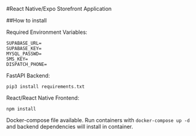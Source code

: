 #React Native/Expo Storefront Application

##How to install

Required Environment Variables:
```
SUPABASE_URL=
SUPABASE_KEY=
MYSQL_PASSWD=
SMS_KEY=
DISPATCH_PHONE=
```

FastAPI Backend:
```
pip3 install requirements.txt
```

React/React Native Frontend:
```
npm install
```

Docker-compose file available. Run containers with ```docker-compose up -d``` and backend dependencies will install in container.
